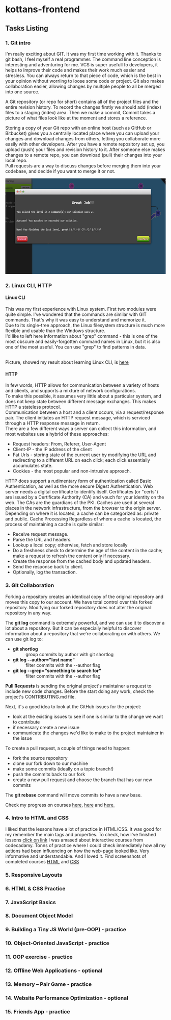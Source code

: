 # kottans-frontend

<html>
<body>
  <h2>Tasks Listing</h2>
  <div class="intro">
   <h3>1. Git intro</h3>
  <p>
  I'm really exciting about GIT. It was my first time working with it.
Thanks to git bash, I feel myself a real programmer.
The command line conception is interesting and adventuring for me. 
   VCS is super usefull fo developers, it helps to improve their code 
and makes their work much easier and stresless. You can always return
to that piece of code, which is the best in your opinion without 
worriing to loose some code or project. Git also makes collaboration
easier, allowing changes by multiple people to all be merged into one source. <br>
 
A Git repository (or repo for short) contains all of the project files and the entire revision history.
To record the changes firstly we should add (index) files to a staging (index) area. Then we make a commit,
Commit takes a picture of what files look like at the moment and stores a reference.<br>

Storing a copy of your Git repo with an online host (such as GitHub or
Bitbucket) gives you a centrally located place where you can upload your changes
and download changes from others, letting you collaborate more easily with other
developers. After you have a remote repository set up, you upload (push) your
files and revision history to it. After someone else makes changes to a remote
repo, you can download (pull) their changes into your local repo.<br> Pull
requests are a way to discuss changes before merging them into your codebase,
and decide if you want to merge it or not.</p>
<img src="./image/finish.png" width="600" height="300" alt="This is a screenshot of my course finish">

</div> 
      <h3>2. Linux CLI, HTTP</h3>
      <div class="linux-http">
<h4>Linux CLI</h4>
<p>This was my first experience with Linux system.
First two modules were quite simple.
I've wondered that the commands are similar with GIT commands.
That's why it was easy to understand and memorize it. <br>
Due to its single-tree approach, the Linux filesystem structure is much more flexible and usable than the Windows structure. 
<br>
I'd like to left here information about "grep" command - this is one of the most obscure and easily-forgotten command names in Linux, but it is also one of the most useful. You can use "grep" to find patterns in data. </p><br>
Picture, showed my result about learning Linux CLI, is <a href ="https://github.com/TaniaBondarenko/kottans-frontend/blob/main/task_linux_cli/linux_surv.png">here</a><br>

<h4>HTTP</h4> 
<p>In few words, HTTP allows for communication between a variety of hosts and
clients, and supports a mixture of network configurations.<br>
To make this possible, it assumes very little about a particular system, and
does not keep state between different message exchanges. This makes HTTP a
stateless protocol.<br>
Communication between a host and a client occurs, via a request/response pair.
The client initiates an HTTP request message, which is serviced through a HTTP
response message in return.<br>
There are a few different ways a server can collect this information, and most
websites use a hybrid of these approaches:
<ul>
<li>Request headers: From, Referer, User-Agent</li>
<li> Client-IP - the IP address of the
client </li>
<li>Fat Urls - storing state of the current user by modifying the URL and
redirecting to a different URL on each click; each click essentially accumulates
state.</li>
<li> Cookies - the most popular and non-intrusive approach.</li>
</ul>
 HTTP does support a rudimentary form of authentication called Basic Authentication, as well as the
more secure Digest Authentication. Web server needs a digital certificate to
identify itself. Certificates (or "certs") are issued by a Certificate Authority
(CA) and vouch for your identity on the web. The CAs are the guardians of the
PKI. Caches are used at several places in the network infrastructure, from the
browser to the origin server. Depending on where it is located, a cache can be
categorized as: private and public. Cache Processing Regardless of where a cache
is located, the process of maintaining a cache is quite similar:
<ul>
<li>Receive request message.</li>
<li> Parse the URL and headers.</li>
<li> Lookup a local copy; otherwise, fetch and store locally</li>
<li> Do a freshness check to determine the age of the content in the cache; make a request to refresh the content only if
necessary.</li>
<li> Create the response from the cached body and updated headers.</li>
<li> Send the response back to client.</li>
 <li>Optionally, log the transaction.</li>
 </ul>

</p>
      </div>
      <h3>3. Git Collaboration</h3>
<div class="git_collab">
<p>Forking a repository creates an identical copy of the original repository and moves this copy to our  account. We have total control over this forked repository. Modifying our forked repository does not alter the original repository in any way.</p>

<p>The <b>git log</b> command is extremely powerful, and we can use it to discover a lot about a repository. But it can be especially helpful to discover information about a repository that we're collaborating on with others. We can use git log to:
<dl>
  <ul>
  <li><dt><b>git shortlog</b></dt>
    <dd>group commits by author with git shortlog</dd></li>
  <li><dt><b>git log --author="last name"</b></dt>
    <dd>filter commits with the --author flag</dd></li>
<li><dt><b>git log --grep="something to search for"</b></dt>
    <dd>filter commits with the --author flag</dd></li>
  </ul>
    </dl>
</p>

<p><b>Pull Requests</b> is sending the original project's maintainer a request to include new code changes. 
Before the start doing any work, check the project's CONTRIBUTING.md file.<br>

Next, it's a good idea to look at the GitHub issues for the project:

<ul>
<li>look at the existing issues to see if one is similar to the change we want to contribute</li>
<li>if necessary create a new issue</li>
<li>communicate the changes we'd like to make to the project maintainer in the issue</li>
</ul>

To create a pull request, a couple of things need to happen:

<ul>
<li>fork the source repository</li>
<li>clone our fork down to our machine</li>
<li>make some commits (ideally on a topic branch!)</li>
<li>push the commits back to our fork</li>
<li>create a new pull request and choose the branch that has our new commits</li>
</ul>
</p>

<p>
The <b>git rebase</b> command will move commits to have a new base.
<p>Check my progress on courses <a href="https://github.com/TaniaBondarenko/kottans-frontend/blob/main/task_git_collaboration/finish_git_coll.png" alt ="Picture of finishing GIT_Collaborations">here</a>, <a href="https://github.com/TaniaBondarenko/kottans-frontend/blob/main/task_git_collaboration/main.png" alt="Picture of progress on Main gitbranching">here</a> and <a href="https://github.com/TaniaBondarenko/kottans-frontend/blob/main/task_git_collaboration/remote.png" alt="Picture of progress on Remote gitbranching">here.<a/> 
</p>
</div>
      <h3>4. Intro to HTML and CSS</h3>
  <div  class="html_css_intro">
<p>I liked that the lessons have a lot of practice in HTML/CSS.
It was good for my remember the main tags and properties.
To check, how I've finished lessons <a href="https://github.com/TaniaBondarenko/kottans-frontend/blob/main/task_html_css_intro/intro_html_css.png" alt="Screenshot of completing HTML/CSS intro course">click on link</a>
I was amased about interactive courses from codecadamy. Tonns of practice where I could check immediately
how all my actions had been influencing on how the web-page looked like. Very informative and understandable. 
And I loved it.
Find screenshots of completed courses <a href="https://github.com/TaniaBondarenko/kottans-frontend/blob/main/task_html_css_intro/codecademy_html.png" alt="Screenshot of completing HTML course">HTML</a> and <a href="https://github.com/TaniaBondarenko/kottans-frontend/blob/main/task_html_css_intro/codecademy_css.png" alt="Screenshot of completing CSS course"> CSS</a></p>  
</div>
      <h3>5. Responsive Layouts</h3>
      <h3>6. HTML & CSS Practice</h3>
      <h3>7. JavaScript Basics</h3>
      <h3>8. Document Object Model</h3>
      <h3>9. Building a Tiny JS World (pre-OOP) - practice</h3>
      <h3>10. Object-Oriented JavaScript - practice</h3>
      <h3>11. OOP exercise - practice</h3>
      <h3>12. Offline Web Applications - optional</h3>
      <h3>13. Memory – Pair Game - practice</h3>
      <h3>14. Website Performance Optimization - optional</h3>
      <h3>15. Friends App - practice</h3>

</div>
</body>
</html>
